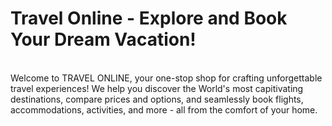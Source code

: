 <h1>Travel Online - Explore and Book Your Dream Vacation!</h1>
  <br>
Welcome to TRAVEL ONLINE, your one-stop shop for crafting unforgettable travel experiences! We help you discover the World's most capitivating destinations, compare prices and options,
and seamlessly book flights, accommodations, activities, and more - all from the comfort of your home.
